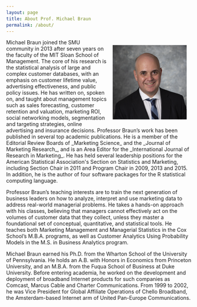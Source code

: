 ```yaml
---
layout: page
title: About Prof. Michael Braun
permalink: /about/
---
```


<!-- [View my latest CV](/cv/) -->

<!-- <div class="d-flex justify-content-end"> -->
<!--   <figure class="figure"> -->
<!--     <img class="figure-img img-fluid rounded" src="/assets/images/braun_2018_with_tie_square.jpeg" width=200px align="center"> -->
<!--     <\!-- <figcaption class="figure-caption text-end">As formal as I get</figcaption> -\-> -->
<!--   </figure> -->
<!-- </div> -->

<img align="right" src="/assets/images/Braun_2018_with_tie_square.png" width=200px style="margin: 1rem;">
Michael Braun joined the SMU community in 2013 after seven years on the faculty of the MIT Sloan School of Management.  The core of his research is the statistical analysis of large and complex customer databases, with an emphasis on customer lifetime value, advertising effectiveness, and public policy issues. He has written on, spoken on, and taught about management topics such as sales forecasting, customer retention and valuation, marketing ROI, social networking models, segmentation and targeting strategies, online advertising and insurance decisions.  Professor Braun’s work has been published in several top academic publications. He is a member of the Editorial Review Boards of _Marketing Science_ and the _Journal of Marketing Research_, and is an Area Editor for the _International Journal of Research in Marketing_. He has held several leadership positions for the American Statistical Association's Section on Statistics and Marketing, including Section Chair in 2011 and Program Chair in 2009, 2013 and 2015.  In addition, he is the author of four software packages for the R statistical computing language.

Professor Braun’s teaching interests are to train the next generation of business leaders on how to analyze, interpret and use marketing data to address real-world managerial problems. He takes a hands-on approach with his classes, believing that managers cannot effectively act on the volumes of customer data that they collect, unless they master a foundational set of conceptual, quantitative, and statistical tools. He teaches both Marketing Management and Managerial Statistics in the Cox School’s M.B.A. programs, as well as Customer Analytics Using Probability Models in the M.S. in Business Analytics program.

Michael Braun earned his Ph.D. from the Wharton School of the University of Pennsylvania.  He holds an A.B. with Honors in Economics from Princeton University, and an M.B.A. from the Fuqua School of Business at Duke University.  Before entering academia, he worked on the development and deployment of broadband Internet products for such companies as Comcast, Marcus Cable and Charter Communications. From 1999 to 2002, he was Vice President for Global Affiliate Operations of Chello Broadband, the Amsterdam-based Internet arm of United Pan-Europe Communications.

<!-- He also worked as a production assistant at ESPN, and as a researcher for NBC at the 1992 Summer Olympics in Barcelona. -->
